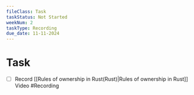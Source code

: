 ```yaml
---
fileClass: Task
taskStatus: Not Started
weekNum: 2
taskType: Recording
due_date: 11-11-2024
---
```



# Task
- [ ] Record [[Rules of ownership in Rust(Rust)|Rules of ownership in Rust]] Video #Recording